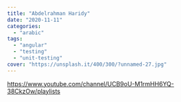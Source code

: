 ```yaml
---
title: "Abdelrahman Haridy"
date: "2020-11-11"
categories:
  - "arabic"
tags:
  - "angular"
  - "testing"
  - "unit-testing"
cover: "https://unsplash.it/400/300/?unnamed-27.jpg"
---
```


https://www.youtube.com/channel/UCB9oU-M1rmHH6YQ-38CkzOw/playlists
